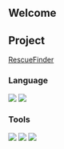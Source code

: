 ## Welcome

## Project
[RescueFinder](https://github.com/dpfdlalfm/Project)

### Language
<img src="https://img.shields.io/badge/Swift-F05138?style=for-the-badge&logo=swift&logoColor=white"> <img src="https://img.shields.io/badge/Python-3776AB?style=for-the-badge&logo=Python&logoColor=white">

### Tools
<img src="https://img.shields.io/badge/GitHub-181717?style=for-the-badge&logo=GitHub&logoColor=white"> <img src="https://img.shields.io/badge/Xcode-147EFB?style=for-the-badge&logo=Xcode&logoColor=white"> <img src="https://img.shields.io/badge/Jupyter-F37626?style=for-the-badge&logo=Jupyter&logoColor=white">
